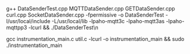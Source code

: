g++ DataSenderTest.cpp MQTTDataSender.cpp GETDataSender.cpp curl.cpp SocketDataSender.cpp -fpermissive -o DataSenderTest -I/usr/local/include -L/usr/local/lib -lpaho-mqtt3c -lpaho-mqtt3as -lpaho-mqttpp3 -lcurl && ./DataSenderTest\n



gcc instrumentation_main.c util.c -lcurl -o instrumentation_main && sudo ./instrumentation_main